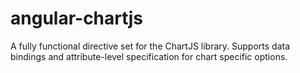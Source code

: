 angular-chartjs
===============

A fully functional directive set for the ChartJS library. Supports data bindings and attribute-level specification for chart specific options.
